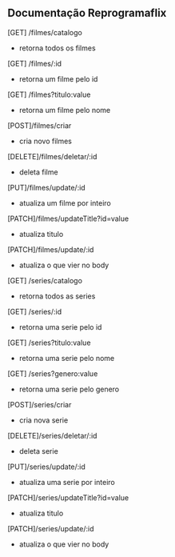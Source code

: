 ## Documentação Reprogramaflix

[GET] /filmes/catalogo
- retorna todos os filmes

[GET] /filmes/:id
- retorna um filme pelo id

[GET] /filmes?titulo:value
- retorna um filme pelo nome

[POST]/filmes/criar
- cria novo filmes

[DELETE]/filmes/deletar/:id
- deleta filme

[PUT]/filmes/update/:id
- atualiza um filme por inteiro

[PATCH]/filmes/updateTitle?id=value
- atualiza titulo

[PATCH]/filmes/update/:id
- atualiza o que vier no body

[GET] /series/catalogo
- retorna todos as series

[GET] /series/:id
- retorna uma serie pelo id

[GET] /series?titulo:value
- retorna uma serie pelo nome

[GET] /series?genero:value
- retorna uma serie pelo genero

[POST]/series/criar
- cria nova serie

[DELETE]/series/deletar/:id
- deleta serie

[PUT]/series/update/:id
- atualiza uma serie por inteiro

[PATCH]/series/updateTitle?id=value
- atualiza titulo

[PATCH]/series/update/:id
- atualiza o que vier no body
